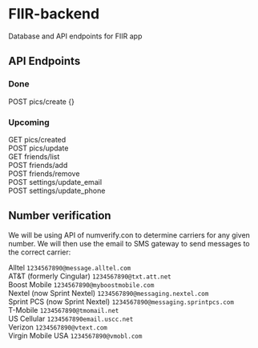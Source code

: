 # FIIR-backend
Database and API endpoints for FIIR app

## API Endpoints

### Done
POST  pics/create  {}


### Upcoming
GET   pics/created  
POST  pics/update  
GET   friends/list  
POST  friends/add  
POST  friends/remove  
POST  settings/update_email  
POST  settings/update_phone

## Number verification
We will be using API of numverify.con to determine carriers for any given number. We will then use the email to SMS gateway to send messages to the correct carrier:

Alltel 	`1234567890@message.alltel.com`  
AT&T (formerly Cingular) 	`1234567890@txt.att.net`  
Boost Mobile 	`1234567890@myboostmobile.com`  
Nextel (now Sprint Nextel) 	`1234567890@messaging.nextel.com`  
Sprint PCS (now Sprint Nextel) 	`1234567890@messaging.sprintpcs.com`  
T-Mobile 	`1234567890@tmomail.net`  
US Cellular 	`1234567890email.uscc.net`   
Verizon 	`1234567890@vtext.com`  
Virgin Mobile USA 	`1234567890@vmobl.com`  
